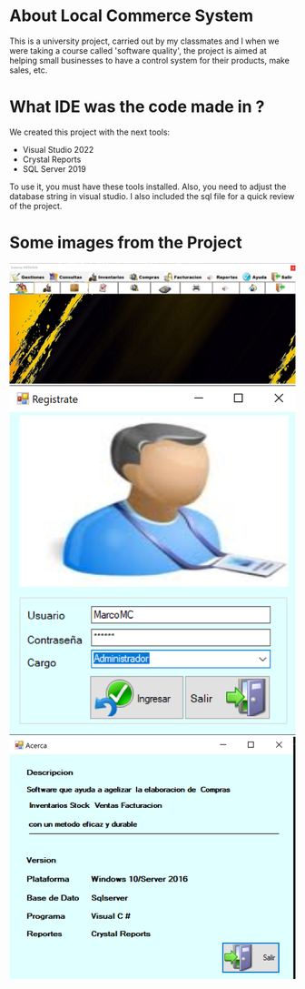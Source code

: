 # About Local Commerce System

This is a university project, carried out by my classmates and I when we were taking a course called 'software quality', the project is aimed at helping small businesses to have a control system for their products, make sales, etc.



# What IDE was the code made in ?

We created this project with the next tools: 

* Visual Studio 2022
* Crystal Reports
* SQL Server 2019

To use it, you must have these tools installed. Also, you need to adjust the database string in visual studio. I also included the sql file for a quick review of the project.

# Some images from the Project

![img1](https://github.com/ih8sun/local-commerce-system/blob/6ba63467afcab0d334bf1f258629880f7c4e1d5b/Iconos%20Nuevos/Principal1.png)
![img2](https://github.com/ih8sun/local-commerce-system/blob/6ba63467afcab0d334bf1f258629880f7c4e1d5b/Iconos%20Nuevos/Principal2.png)
![img3](https://github.com/ih8sun/local-commerce-system/blob/6ba63467afcab0d334bf1f258629880f7c4e1d5b/Iconos%20Nuevos/Principal3.png)
